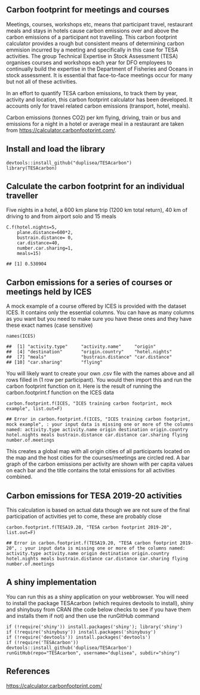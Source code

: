 ## Carbon footprint for meetings and courses

Meetings, courses, workshops etc, means that participant travel,
restaurant meals and stays in hotels cause carbon emissions over and
above the carbon emissions of a participant not travelling. This carbon
footprint calculator provides a rough but consistent means of
determining carbon emmision incurred by a meeting and specifically in
this case for TESA activities. The group Technical Expertise in Stock
Assessment (TESA) organises courses and workshops each year for DFO
employees to continually build the expertise in the Department of
Fisheries and Oceans in stock assessment. It is essential that
face-to-face meetings occur for many but not all of these activities.

In an effort to quantify TESA carbon emissions, to track them by year,
activity and location, this carbon footprint calculator has been
developed. It accounts only for travel related carbon emissions
(transport, hotel, meals).

Carbon emissions (tonnes CO2) per km flying, driving, train or bus and
emissions for a night in a hotel or average meal in a restaurant are
taken from <https://calculator.carbonfootprint.com/>.

## Install and load the library

    devtools::install_github("duplisea/TESAcarbon")
    library(TESAcarbon)

## Calculate the carbon footprint for an individual traveller

Five nights in a hotel, a 600 km plane trip (1200 km total return), 40
km of driving to and from airport solo and 15 meals

    C.f(hotel.nights=5,
        plane.distance=600*2,
        bustrain.distance= 0,
        car.distance=40,
        number.car.sharing=1,
        meals=15)

    ## [1] 0.530904

## Carbon emissions for a series of courses or meetings held by ICES

A mock example of a course offered by ICES is provided with the dataset
ICES. It contains only the essential columns. You can have as many
columns as you want but you need to make sure you have these ones and
they have these exact names (case sensitive)

    names(ICES)

    ##  [1] "activity.type"     "activity.name"     "origin"           
    ##  [4] "destination"       "origin.country"    "hotel.nights"     
    ##  [7] "meals"             "bustrain.distance" "car.distance"     
    ## [10] "car.sharing"       "flying"

You will likely want to create your own .csv file with the names above
and all rows filled in (1 row per participant). You would then import
this and run the carbon footprint function on it. Here is the result of
running the carbon.footprint.f function on the ICES data

    carbon.footprint.f(ICES, "ICES training carbon footprint, mock example", list.out=F)

    ## Error in carbon.footprint.f(ICES, "ICES training carbon footprint, mock example", : your input data is missing one or more of the columns named: activity.type activity.name origin destination origin.country hotel.nights meals bustrain.distance car.distance car.sharing flying number.of.meetings

This creates a global map with all origin cities of all participants
located on the map and the host cities for the courses/meetings are
circled red. A bar graph of the carbon emissions per activity are shown
with per capita values on each bar and the title contains the total
emissions for all activities combined.

## Carbon emissions for TESA 2019-20 activities

This calculation is based on actual data though we are not sure of the
final participation of activities yet to come, these are probably close

    carbon.footprint.f(TESA19.20, "TESA carbon footprint 2019-20", list.out=F)

    ## Error in carbon.footprint.f(TESA19.20, "TESA carbon footprint 2019-20", : your input data is missing one or more of the columns named: activity.type activity.name origin destination origin.country hotel.nights meals bustrain.distance car.distance car.sharing flying number.of.meetings

## A shiny implementation

You can run this as a shiny application on your webbrowser. You will
need to install the package TESAcarbon (which requires devtools to
install), shiny and shinybusy from CRAN (the code below checks to see if
you have them and installs them if not) and then use the runGitHub
command

    if (!require('shiny')) install.packages('shiny'); library('shiny')
    if (!require('shinybusy')) install.packages('shinybusy')
    if (!require('devtools')) install.packages('devtools')
    if (!require('TESAcarbon')) devtools::install_github('duplisea/TESAcarbon')
    runGitHub(repo="TESAcarbon", username="duplisea", subdir="shiny")

## References

<https://calculator.carbonfootprint.com/>
